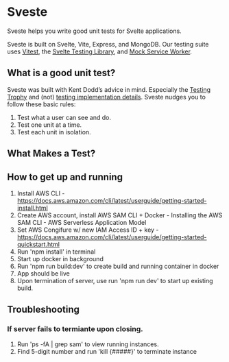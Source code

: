 # Sveste

Sveste helps you write good unit tests for Svelte applications.

<!-- problem -->
<!-- solution -->
<!-- benefits -->
<!-- features -->

Sveste is built on Svelte, Vite, Express, and MongoDB. Our testing suite uses [Vitest](https://vitest.dev/), the [Svelte Testing Library](https://testing-library.com/docs/svelte-testing-library/intro/), and [Mock Service Worker](https://mswjs.io/).

## What is a good unit test?

Sveste was built with Kent Dodd’s advice in mind. Especially the [Testing Trophy](https://kentcdodds.com/blog/the-testing-trophy-and-testing-classifications) and (not) [testing implementation details](https://kentcdodds.com/blog/testing-implementation-details). Sveste nudges you to follow these basic rules:

1. Test what a user can see and do.
2. Test one unit at a time.
3. Test each unit in isolation.

## What Makes a Test?

<!-- define parts of a test eg. Assertions, mocking, queries, etc. -->
  <!-- Mock Data (eg. input = 'string') -->
  <!-- Events (eg. user.types(words)) -->
  <!-- Assertions (eg. it('description, () => expect(a thing).tobe(a thing))) -->
  <!-- Description (eg. it('renders...' () => {...})) -->
  <!-- Expectation (eg. expect(a thing))-->
<!-- Primitives-->
  <!-- JS variables -->
  <!-- User component/method -->
  <!-- Queries (eg. variable.getByText('string'))-->
  <!-- Test subject (special variable- defines what your UNIT is) -->

## How to get up and running

1. Install AWS CLI - https://docs.aws.amazon.com/cli/latest/userguide/getting-started-install.html
2. Create AWS account, install AWS SAM CLI + Docker - Installing the AWS SAM CLI - AWS Serverless Application Model
3. Set AWS Congifure w/ new IAM Access ID + key - https://docs.aws.amazon.com/cli/latest/userguide/getting-started-quickstart.html
4. Run 'npm install' in terminal
5. Start up docker in background
6. Run 'npm run build:dev' to create build and running container in docker
7. App should be live
8. Upon termination of server, use run 'npm run dev' to start up existing build.

## Troubleshooting

### If server fails to termiante upon closing.

1. Run 'ps -fA | grep sam' to view running instances.
2. Find 5-digit number and run 'kill {#####}' to terminate instance
